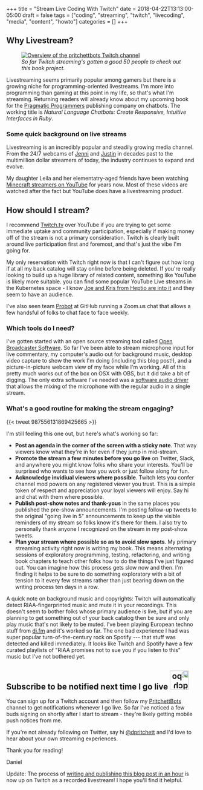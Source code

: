+++
title = "Stream Live Coding With Twitch"
date = 2018-04-22T13:13:00-05:00
draft = false
tags = ["coding", "streaming", "twitch", "livecoding", "media", "content", "howto"]
categories = []
+++

## Why Livestream?

<figure>
<a href="https://www.twitch.tv/pritchettbots">
  <img alt="Overview of the pritchettbots Twitch channel" src="/images/twitch/twitch-channel-view.png" >
</a>
<figcaption>
  <em>So far Twitch streaming's gotten a good 50 people to check out this book project.</em>
</figcaption>
</figure>

Livestreaming seems primarily popular among gamers but there is a growing niche for programming-oriented livestreams. I'm more into programming than gaming at this point in my life, so that's what I'm streaming. Returning readers will already know about my upcoming book for the [Pragmatic Programmers](https://pragprog.com/) publishing company on chatbots. The working title is _Natural Language Chatbots: Create Responsive, Intuitive Interfaces in Ruby_.

### Some quick background on live streams

Livestreaming is an incredibly popular and steadily growing media channel. From the 24/7 webcams of [Jenni](https://en.wikipedia.org/wiki/Jennifer_Ringley) and [Justin](https://en.wikipedia.org/wiki/Justin_Kan) in decades past to the multimillion dollar streamers of today, the industry continues to expand and evolve.

My daughter Leila and her elementatry-aged friends have been watching [Minecraft streamers on YouTube](https://www.youtube.com/user/stacyplays) for years now. Most of these videos are watched after the fact but YouTube does have a livestreaming product.

## How should I stream?

I recommend [Twitch.tv](http://twitch.tv/) over YouTube if you are trying to get some immediate uptake and community participation, especially if making money off of the stream is not a primary consideration. Twitch is clearly built around live participation first and foremost, and that's just the vibe I'm going for.

My only reservation with Twitch right now is that I can't figure out how long if at all my back catalog will stay online before being deleted. If you're really looking to build up a huge library of related content, something like YouTube is likely more suitable. you can find some popular YouTube Live streams in the Kubernetes space - I know [Joe and Kris from Heptio are into it](https://twitter.com/hashtag/tgik8s?lang=en) and they seem to have an audience.

I've also seen team [Probot](https://github.com/probot/probot) at GitHub running a Zoom.us chat that allows a few handsful of folks to chat face to face weekly.

### Which tools do I need?

I've gotten started with an open source streaming tool called [Open Broadcaster Software](https://obsproject.com/). So far I've been able to stream microphone input for live commentary, my computer's audio out for background music, desktop video capture to show the work I'm doing (including this blog post!), and a picture-in-picture webcam view of my face while I'm working. All of this pretty much works out of the box on OSX with OBS, but it did take a bit of digging. The only extra software I've needed was a [software audio driver](https://lofi-gaming.org.uk/blog/2016/09/17/capture-mac-desktop-audio-obs/) that allows the mixing of the microphone with the regular audio in a single stream.

### What's a good routine for making the stream engaging?

{{< tweet 987556131869425665 >}}

I'm still feeling this one out, but here's what's working so far:

- __Post an agenda in the corner of the screen with a sticky note__. That way viewers know what they're in for even if they jump in mid-stream.
- __Promote the stream a few minutes before you go live__ on Twitter, Slack, and anywhere you might know folks who share your interests. You'll be surprised who wants to see how you work or just follow along for fun.
- __Acknowledge invidiual viewers where possible__. Twitch lets you confer channel mod powers on any registered viewer you trust. This is a simple token of respect and appreciation your loyal viewers will enjoy. Say hi and chat with them where possible.
- __Publish post-show notes and thank-yous__ in the same places you published the pre-show announcements. I'm posting follow-up tweets to the original "going live in 5" announcements to keep up the visible reminders of my stream so folks know it's there for them. I also try to personally thank anyone I recognized on the stream in my post-show tweets.
- __Plan your stream where possible so as to avoid slow spots__. My primary streaming activity right now is writing my book. This means alternating sessions of exploratory programming, testing, refactoring, and writing book chapters to teach other folks how to do the things I've just figured out. You can imagine how this process gets slow now and then. I'm finding it helps to be sure to do something exploratory with a bit of tension to it every few streams rather than just bearing down on the writing process ten days in a row.

A quick note on background music and copyrights: Twitch will automatically detect RIAA-fingerprinted music and mute it in your recordings. This doesn't seem to bother folks whose primary audience is live, but if you are planning to get something out of your back catalog then be sure and only play music that's not likely to be muted. I've been playing European techno stuff from [di.fm](di.fm) and it's worked so far. The one bad experience I had was super popular turn-of-the-century rock on Spotify --- that stuff was detected and killed immediately. It looks like Twitch and Spotify have a few curated playlists of "RIAA promises not to sue you if you listen to this" music but I've not bothered yet.

## Subscribe to be notified next time I go live <img alt="pogchamp emote from twitch - think 'omg'" src="/images/twitch/pogchamp.jpeg" style="width: 50px; box-shadow: none; transform: rotateY(180deg);" />

You can sign up for a Twitch account and then follow my [PritchettBots](https://www.twitch.tv/pritchettbots) channel to get notifications whenever I go live. So far I've noticed a few buds signing on shortly after I start to stream - they're likely getting mobile push notices from me.

If you're not already following on Twitter, say hi [@dpritchett](https://twitter.com/DPritchett) and I'd love to hear about your own streaming experiences.

Thank you for reading!

Daniel

Update: The process of [writing and publishing this blog post in an hour](https://www.twitch.tv/videos/253328274) is now up on Twitch as a recorded livestream! I hope you'll find it helpful.
